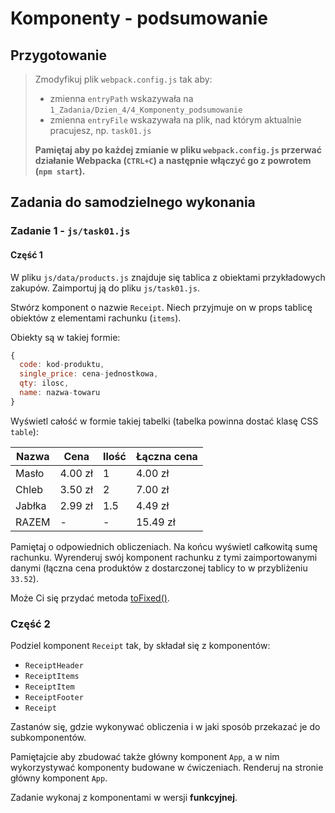 # Komponenty - podsumowanie

## Przygotowanie
> Zmodyfikuj plik `webpack.config.js` tak aby:
> - zmienna `entryPath` wskazywała na `1_Zadania/Dzien_4/4_Komponenty_podsumowanie`
> - zmienna `entryFile` wskazywała na plik, nad którym aktualnie pracujesz, np. `task01.js`
>
> **Pamiętaj aby po każdej zmianie w pliku `webpack.config.js` przerwać działanie Webpacka (`CTRL+C`) a następnie włączyć go z powrotem (`npm start`).**


## Zadania do samodzielnego wykonania

### Zadanie 1 - `js/task01.js`

#### Część 1
W pliku `js/data/products.js` znajduje się tablica z obiektami przykładowych zakupów. Zaimportuj ją do pliku `js/task01.js`.

Stwórz komponent o nazwie `Receipt`. Niech przyjmuje on w props tablicę obiektów z elementami rachunku (`items`).

Obiekty są w takiej formie:
```js
{
  code: kod-produktu,
  single_price: cena-jednostkowa,
  qty: ilosc,
  name: nazwa-towaru
}
```

Wyświetl całość w formie takiej tabelki (tabelka powinna dostać klasę CSS `table`):

Nazwa | Cena | Ilość | Łączna cena
--- | --- | --- | ---
Masło | 4.00 zł| 1 | 4.00 zł
Chleb | 3.50 zł| 2 | 7.00 zł  
Jabłka | 2.99 zł | 1.5 | 4.49 zł
RAZEM | - | - | 15.49 zł

Pamiętaj o odpowiednich obliczeniach. Na końcu wyświetl całkowitą sumę rachunku. Wyrenderuj swój komponent rachunku z tymi zaimportowanymi danymi (łączna cena produktów z dostarczonej tablicy to w przybliżeniu `33.52`).

Może Ci się przydać metoda [toFixed()](https://developer.mozilla.org/pl/docs/Web/JavaScript/Referencje/Obiekty/Number/toFixed).

### Część 2
Podziel komponent `Receipt` tak, by składał się z komponentów:

- `ReceiptHeader`
- `ReceiptItems`
- `ReceiptItem`
- `ReceiptFooter`
- `Receipt`

Zastanów się, gdzie wykonywać obliczenia i w jaki sposób przekazać je do subkomponentów.

Pamiętajcie aby zbudować także główny komponent `App`, a w nim wykorzystywać komponenty budowane w ćwiczeniach. Renderuj na stronie główny komponent `App`.

Zadanie wykonaj z komponentami w wersji **funkcyjnej**.
